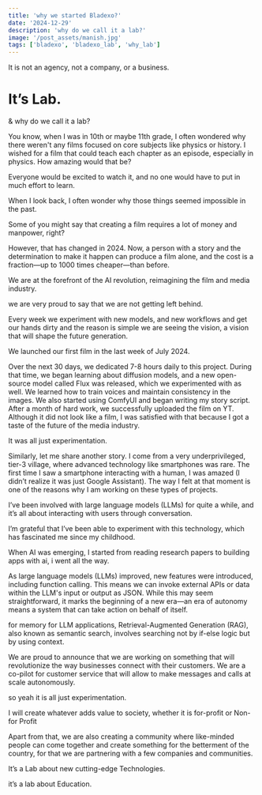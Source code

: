 ```yaml
---
title: 'why we started Bladexo?'
date: '2024-12-29'
description: 'why do we call it a lab?'
image: '/post_assets/manish.jpg'
tags: ['bladexo', 'bladexo_lab', 'why_lab']
---
```

It is not an agency, not a company, or a business.

# It’s Lab. 

& why do we call it a lab?

You know, when I was in 10th or maybe 11th grade, I often wondered why there weren't any films focused on core subjects like physics or history. I wished for a film that could teach each chapter as an episode, especially in physics. How amazing would that be? 

Everyone would be excited to watch it, and no one would have to put in much effort to learn.

When I look back, I often wonder why those things seemed impossible in the past.

Some of you might say that creating a film requires a lot of money and manpower, right?

However, that has changed in 2024. Now, a person with a story and the determination to make it happen can produce a film alone, and the cost is a fraction—up to 1000 times cheaper—than before.

We are at the forefront of the AI revolution, reimagining the film and media industry.

we are very proud to say that we are not getting left behind.

Every week we experiment with new models, and new workflows and get our hands dirty and the reason is simple we are seeing the vision, a vision that will shape the future generation.

We launched our first film in the last week of July 2024. 

Over the next 30 days, we dedicated 7-8 hours daily to this project. During that time, we began learning about diffusion models, and a new open-source model called Flux was released, which we experimented with as well. We learned how to train voices and maintain consistency in the images. We also started using ComfyUI and began writing my story script. After a month of hard work, we successfully uploaded the film on YT. Although it did not look like a film, I was satisfied with that because I got a taste of the future of the media industry.

It was all just experimentation.

Similarly, let me share another story. I come from a very underprivileged, tier-3 village, where advanced technology like smartphones was rare. The first time I saw a smartphone interacting with a human, I was amazed (I didn’t realize it was just Google Assistant). The way I felt at that moment is one of the reasons why I am working on these types of projects. 

I’ve been involved with large language models (LLMs) for quite a while, and it’s all about interacting with users through conversation.

I’m grateful that I’ve been able to experiment with this technology, which has fascinated me since my childhood.

When AI was emerging, I started from reading research papers to building apps with ai, i went all the way.

As large language models (LLMs) improved, new features were introduced, including function calling. This means we can invoke external APIs or data within the LLM's input or output as JSON. While this may seem straightforward, it marks the beginning of a new era—an era of autonomy means a system that can take action on behalf of itself.

for memory for LLM applications, Retrieval-Augmented Generation (RAG), also known as semantic search, involves searching not by if-else logic but by using context.

We are proud to announce that we are working on something that will revolutionize the way businesses connect with their customers. We are a co-pilot for customer service that will allow to make messages and calls at scale autonomously.

so yeah it is all just experimentation. 

I will create whatever adds value to society, whether it is for-profit or Non-for Profit

Apart from that, we are also creating a community where like-minded people can come together and create something for the betterment of the country, for that we are partnering with a few companies and communities.

It’s a Lab about new cutting-edge Technologies.

it’s a lab about Education.
